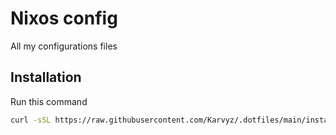 # Nixos config

All my configurations files
## Installation

Run this command

```bash
curl -sSL https://raw.githubusercontent.com/Karvyz/.dotfiles/main/install.sh | bash
```
    
